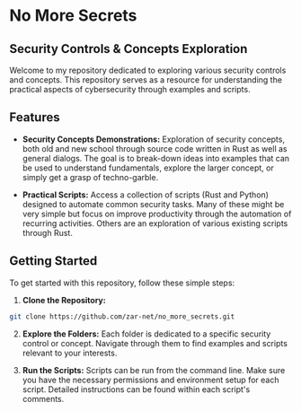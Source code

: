 # No More Secrets

## Security Controls & Concepts Exploration

Welcome to my repository dedicated to exploring various security controls and concepts. This repository serves as a resource for understanding the practical aspects of cybersecurity through examples and scripts. 

## Features

- **Security Concepts Demonstrations:** Exploration of security concepts, both old and new school through
source code written in Rust as well as general dialogs. The goal is to break-down ideas into examples that
can be used to understand fundamentals, explore the larger concept, or simply get a grasp of techno-garble.

- **Practical Scripts:** Access a collection of scripts (Rust and Python) designed to automate common security tasks. Many of these might be very simple but focus on improve productivity through the automation of recurring activities. Others are an exploration of various existing scripts through Rust.

## Getting Started

To get started with this repository, follow these simple steps:

1. **Clone the Repository:**

```bash
git clone https://github.com/zar-net/no_more_secrets.git
```

2. **Explore the Folders:**
Each folder is dedicated to a specific security control or concept. Navigate through them to find examples and scripts relevant to your interests.

3. **Run the Scripts:**
Scripts can be run from the command line. Make sure you have the necessary permissions and environment setup for each script. Detailed instructions can be found within each script's comments.
